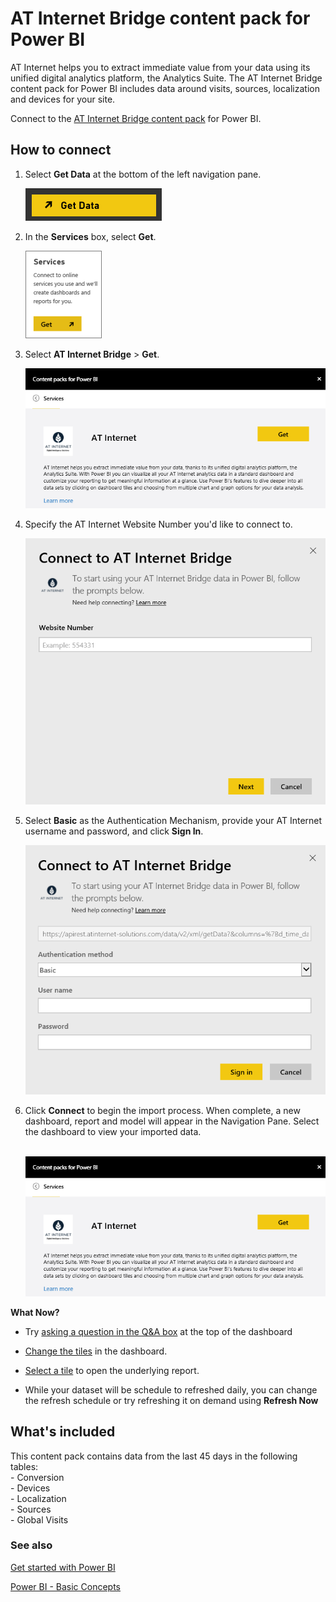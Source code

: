 ﻿<properties
   pageTitle="AT Internet Bridge content pack"
   description="AT Internet Bridge content pack for Power BI"
   services="powerbi"
   documentationCenter=""
   authors="theresapalmer" 
   manager="mblythe" 
   backup=""
   editor=""
   tags=""
   qualityFocus="no"
   qualityDate=""/>
 
<tags
   ms.service="powerbi"
   ms.devlang="NA"
   ms.topic="article"
   ms.tgt_pltfrm="NA"
   ms.workload="powerbi"
   ms.date="05/17/2016"
   ms.author="tpalmer"/>
   
# AT Internet Bridge content pack for Power&nbsp;BI

AT Internet helps you to extract immediate value from your data using its unified digital analytics platform, the Analytics Suite. The AT Internet Bridge content pack for Power BI includes data around visits, sources, localization and devices for your site.

Connect to the [AT Internet Bridge content pack](https://app.powerbi.com/getdata/services/at-internet-bridge) for Power BI.

## How to connect

1.  Select **Get Data** at the bottom of the left navigation pane.

    ![](media/powerbi-content-pack-at-internet/PBI_GetData.png) 

2.  In the **Services** box, select **Get**.

    ![](media/powerbi-content-pack-at-internet/PBI_GetServices.png) 

3.  Select **AT Internet Bridge** \> **Get**.

    ![](media/powerbi-content-pack-at-internet/atinternet.png)
    
4.  Specify the AT Internet Website Number you'd like to connect to.

    ![](media/powerbi-content-pack-at-internet/params.png)

5.  Select **Basic** as the Authentication Mechanism, provide your AT Internet username and password, and click **Sign In**. 

    ![](media/powerbi-content-pack-at-internet/creds.png)

6.  Click **Connect** to begin the import process. When complete, a new dashboard, report and model will appear in the Navigation Pane. Select the dashboard to view your imported data.

     ![](media/powerbi-content-pack-at-internet/atinternet.png)

**What Now?**

- Try [asking a question in the Q&A box](powerbi-service-q-and-a.md) at the top of the dashboard

- [Change the tiles](powerbi-service-edit-a-tile-in-a-dashboard.md) in the dashboard.

- [Select a tile](powerbi-service-dashboard-tiles.md) to open the underlying report.

- While your dataset will be schedule to refreshed daily, you can change the refresh schedule or try refreshing it on demand using **Refresh Now**

## What's included

This content pack contains data from the last 45 days in the following tables:  
    - Conversion  
    - Devices  
    - Localization  
    - Sources  
    - Global Visits  

### See also

[Get started with Power BI](powerbi-service-get-started.md)

[Power BI - Basic Concepts](powerbi-service-basic-concepts.md)

